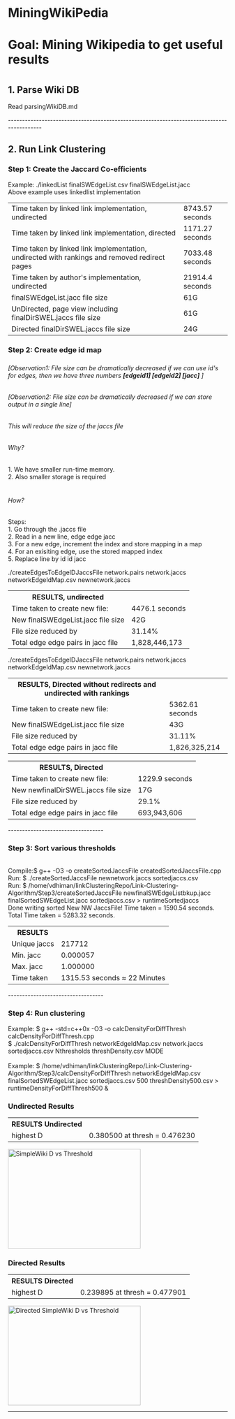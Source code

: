 # MiningWikiPedia
<h1>Goal: Mining Wikipedia to get useful results <h1>
<h2>1. Parse Wiki DB</h2> 
<p>Read parsingWikiDB.md</p>
------------------------------------------------------------------------------------------
<h2>2. Run Link Clustering</h2>

<h3>Step 1: Create the Jaccard Co-efficients </h3>

<p>Example: ./linkedList finalSWEdgeList.csv finalSWEdgeList.jacc <br>
Above example uses linkedlist implementation
</p>
<table>
<tr><td>
Time taken by linked link implementation, undirected</td><td> 8743.57 seconds
</td></tr>
<tr><td>
Time taken by linked link implementation, directed</td><td> 1171.27 seconds
</td></tr>
<tr><td>
Time taken by linked link implementation, undirected with rankings and removed redirect pages </td><td> 7033.48 seconds
</td></tr>
<tr><td>
Time taken by author's implementation, undirected</td><td> 21914.4 seconds
</td></tr>
<tr><td>
finalSWEdgeList.jacc file size  </td><td> 61G
</td></tr>
<tr><td>
UnDirected, page view including finalDirSWEL.jaccs file size  </td><td> 61G
</td></tr>
<tr><td>
Directed finalDirSWEL.jaccs file size  </td><td> 24G
</td></tr>
</table> 
<h3>Step 2: Create edge id map <h3>
<h6>[Observation1: File size can be dramatically decreased if we can use id's for edges, then we have three numbers <b>[edgeid1] [edgeid2] [jacc]</b> ]<h6>
<h6>[Observation2: File size can be dramatically decreased if we can store output in a single line]<h6>
<p>
This will reduce the size of the jaccs file
</p>
<h6>Why?</h6>
<p>
1. We have smaller run-time memory.</br>
2. Also smaller storage is required</br></br>
</p>
<h6>How?</h6>
<p>
Steps:</br>
1. Go through the .jaccs file</br>
2. Read in a new line, edge edge jacc</br>
3. For a new edge, increment the index and store mapping in a map</br>
4. For an exisiting edge, use the stored mapped index</br>
5. Replace line by id id jacc</br>
</p>
</p>
<p>
./createEdgesToEdgeIDJaccsFile network.pairs network.jaccs networkEdgeIdMap.csv newnetwork.jaccs
</p> 
<p>
<table>
<tr>
 <th>RESULTS, undirected</th>
  
</tr>
<tr><td>
Time taken to create new file:</td><td> 4476.1 seconds
</td></tr> 
<tr><td>
New finalSWEdgeList.jacc file size  </td><td> 42G
</td></tr>
<tr><td>
File size reduced by  </td><td> 31.14%
</td></tr>
<tr>
 <td>
 Total edge edge pairs in jacc file
 </td>
 <td>
  1,828,446,173
 </td>
</tr>
</table>
</p>

<p>
./createEdgesToEdgeIDJaccsFile network.pairs network.jaccs networkEdgeIdMap.csv newnetwork.jaccs
</p> 
<p>
<table>
<tr>
<th>RESULTS, Directed without redirects and undirected with rankings</th>
</tr>
<tr><td>
Time taken to create new file:</td><td> 5362.61 seconds
</td></tr> 
<tr><td>
New finalSWEdgeList.jacc file size  </td><td> 43G
</td></tr>
<tr><td>
File size reduced by  </td><td> 31.11%
</td></tr>
<tr>
 <td>
 Total edge edge pairs in jacc file
 </td>
 <td>
  1,826,325,214
 </td>
</tr>
</table>
</p>

<p>
<table>
<tr>
 <th>RESULTS, Directed </th>
  
</tr>
<tr><td>
Time taken to create new file:</td><td> 1229.9 seconds
</td></tr> 
<tr><td>
New newfinalDirSWEL.jaccs file size  </td><td> 17G
</td></tr>
<tr><td>
File size reduced by  </td><td> 29.1%
</td></tr>
<tr>
 <td>
 Total edge edge pairs in jacc file
 </td>
 <td>
    693,943,606
 </td>
</tr>
</table>
</p>
----------------------------------
<h3>Step 3: Sort various thresholds</h3>
<p></br>
Compile:$ g++ -O3 -o createSortedJaccsFile createdSortedJaccsFile.cpp </br>
Run:  $ ./createSortedJaccsFile newnetwork.jaccs sortedjaccs.csv</br>
Run:  $ /home/vdhiman/linkClusteringRepo/Link-Clustering-Algorithm/Step3/createSortedJaccsFile newfinalSWEdgeListbkup.jacc finalSortedSWEdgeList.jacc sortedjaccs.csv > runtimeSortedjaccs </br>
Done writing sorted New NW JaccsFile! Time taken = 1590.54 seconds. 
Total Time taken = 5283.32 seconds. 
 
</p>
<table>
<tr>
 <th>RESULTS</th>
 <th></th>
</tr>
<tr>
 <td>
  Unique jaccs
 </td>
 <td>
 217712
 </td>
</tr> 
<tr>
 <td>
  Min. jacc  
 </td>
 <td> 
 0.000057
 </td>
</tr>
<tr>
 <td>
  Max. jacc  
 </td>
 <td>  
 1.000000
 </td>
 </tr>
 <tr>
  <td>
   Time taken
  </td>
  <td>
   1315.53 seconds ≈ 22 Minutes 
  </td>
 </tr>
</table>
</p>
----------------------------------
<h3>Step 4: Run clustering</h3>
<p>
Example:  $ g++ -std=c++0x -O3 -o calcDensityForDiffThresh calcDensityForDiffThresh.cpp </br>
          $ ./calcDensityForDiffThresh networkEdgeIdMap.csv network.jaccs sortedjaccs.csv  Nthresholds threshDensity.csv MODE</br>
</br>
Example: $ /home/vdhiman/linkClusteringRepo/Link-Clustering-Algorithm/Step3/calcDensityForDiffThresh networkEdgeIdMap.csv finalSortedSWEdgeList.jacc sortedjaccs.csv 500 threshDensity500.csv > runtimeDensityForDiffThresh500 &

<h3>Undirected Results</h3>
<table>
<tr>
 <th>RESULTS Undirected</th>
 <th></th>
</tr>
<tr>
 <td>
  highest D 
 </td>
 <td>
 0.380500 at thresh = 0.476230
 </td> 
 </tr>
</table>
</p>

<img src="https://cloud.githubusercontent.com/assets/4389099/8891292/ecd117c4-3323-11e5-957c-6d89742a7a99.png"
 alt="SimpleWiki D vs Threshold" style="width:304px;height:228px;">  
 
 <h3>Directed Results</h3>
<table>
<tr>
 <th>RESULTS Directed</th>
 <th></th>
</tr>
<tr>
 <td>
  highest D 
 </td>
 <td>
0.239895 at thresh = 0.477901
 </td> 
 </tr>
</table>
</p>

<img src="https://cloud.githubusercontent.com/assets/4389099/9424244/c47f8490-48e5-11e5-93ac-a28fadf65e6e.png"
 alt="Directed SimpleWiki D vs Threshold" style="width:304px;height:228px;">  

----------------------------------
